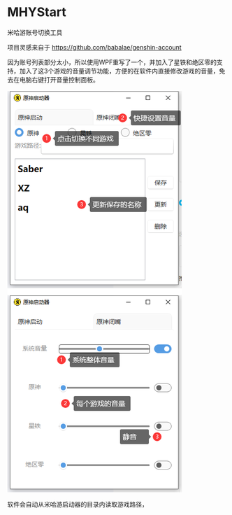 # MHYStart

米哈游账号切换工具

项目灵感来自于 https://github.com/babalae/genshin-account

因为账号列表部分太小，所以使用WPF重写了一个，并加入了星铁和绝区零的支持，加入了这3个游戏的音量调节功能，方便的在软件内直接修改游戏的音量，免去在电脑右键打开音量控制面板。

![1728007686858](image/README/1728007686858.png)

软件会自动从米哈游启动器的目录内读取游戏路径，
